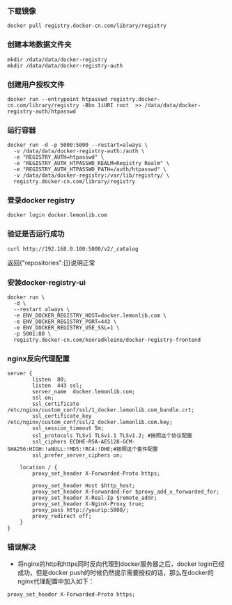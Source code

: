 ### 下载镜像
```
docker pull registry.docker-cn.com/library/registry
```

### 创建本地数据文件夹
```
mkdir /data/data/docker-registry
mkdir /data/data/docker-registry-auth
```

### 创建用户授权文件
```
docker run --entrypoint htpasswd registry.docker-cn.com/library/registry -Bbn 1iURI root  >> /data/data/docker-registry-auth/htpasswd 
```

### 运行容器
```
docker run -d -p 5000:5000 --restart=always \  
  -v /data/data/docker-registry-auth:/auth \
  -e "REGISTRY_AUTH=htpasswd" \  
  -e "REGISTRY_AUTH_HTPASSWD_REALM=Registry Realm" \
  -e "REGISTRY_AUTH_HTPASSWD_PATH=/auth/htpasswd" \
  -v /data/data/docker-registry:/var/lib/registry/ \
  registry.docker-cn.com/library/registry
```

### 登录docker registry
```
docker login docker.lemonlib.com
```

### 验证是否运行成功
```
curl http://192.168.0.100:5000/v2/_catalog
```
返回{"repositories":[]}说明正常


### 安装docker-registry-ui
```
docker run \
  -d \
  --restart always \
  -e ENV_DOCKER_REGISTRY_HOST=docker.lemonlib.com \
  -e ENV_DOCKER_REGISTRY_PORT=443 \
  -e ENV_DOCKER_REGISTRY_USE_SSL=1 \
  -p 5001:80 \
  registry.docker-cn.com/konradkleine/docker-registry-frontend
```


### nginx反向代理配置
```
server {
        listen  80;
        listen  443 ssl;
        server_name  docker.lemonlib.com;
        ssl on;
        ssl_certificate /etc/nginx/custom_conf/ssl/1_docker.lemonlib.com_bundle.crt;
        ssl_certificate_key /etc/nginx/custom_conf/ssl/2_docker.lemonlib.com.key;
        ssl_session_timeout 5m;
        ssl_protocols TLSv1 TLSv1.1 TLSv1.2; #按照这个协议配置
        ssl_ciphers ECDHE-RSA-AES128-GCM-SHA256:HIGH:!aNULL:!MD5:!RC4:!DHE;#按照这个套件配置
        ssl_prefer_server_ciphers on;

    location / {
        proxy_set_header X-Forwarded-Proto https;

        proxy_set_header Host $http_host;
        proxy_set_header X-Forwarded-For $proxy_add_x_forwarded_for;
        proxy_set_header X-Real-Ip $remote_addr;
        proxy_set_header X-NginX-Proxy true;
        proxy_pass http://yourip:5000/;
        proxy_redirect off;
    }
}
```


### 错误解决
- 将nginx的http和https同时反向代理到docker服务器之后，docker login已经成功，但是docker push的时候仍然提示需要授权的话，那么在docker的nginx代理配置中加入如下：
```
proxy_set_header X-Forwarded-Proto https;
```